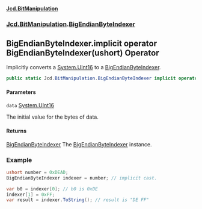 #### [Jcd.BitManipulation](index.md 'index')

### [Jcd.BitManipulation](Jcd.BitManipulation.md 'Jcd.BitManipulation').[BigEndianByteIndexer](Jcd.BitManipulation.BigEndianByteIndexer.md 'Jcd.BitManipulation.BigEndianByteIndexer')

## BigEndianByteIndexer.implicit operator BigEndianByteIndexer(ushort) Operator

Implicitly converts a [System.UInt16](https://docs.microsoft.com/en-us/dotnet/api/System.UInt16 'System.UInt16') to a [BigEndianByteIndexer](Jcd.BitManipulation.BigEndianByteIndexer.md 'Jcd.BitManipulation.BigEndianByteIndexer').

```csharp
public static Jcd.BitManipulation.BigEndianByteIndexer implicit operator BigEndianByteIndexer(ushort data);
```

#### Parameters

<a name='Jcd.BitManipulation.BigEndianByteIndexer.op_ImplicitJcd.BitManipulation.BigEndianByteIndexer(ushort).data'></a>

`data` [System.UInt16](https://docs.microsoft.com/en-us/dotnet/api/System.UInt16 'System.UInt16')

The initial value for the bytes of data.

#### Returns

[BigEndianByteIndexer](Jcd.BitManipulation.BigEndianByteIndexer.md 'Jcd.BitManipulation.BigEndianByteIndexer')
The [BigEndianByteIndexer](Jcd.BitManipulation.BigEndianByteIndexer.md 'Jcd.BitManipulation.BigEndianByteIndexer') instance.

### Example

```csharp
ushort number = 0xDEAD;
BigEndianByteIndexer indexer = number; // implicit cast.

var b0 = indexer[0]; // b0 is 0xDE
indexer[1] = 0xFF;
var result = indexer.ToString(); // result is "DE FF"
```